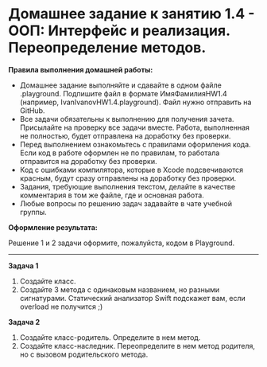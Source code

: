 # Домашнее задание к занятию 1.4 - ООП: Интерфейс и реализация. Переопределение методов.

**Правила выполнения домашней работы:**

*	Домашнее задание выполняйте и сдавайте в одном файле .playground. Подпишите файл в формате ИмяФамилияHW1.4 (например, IvanIvanovHW1.4.playground). Файл нужно отправить на GitHub.
*	Все задачи обязательны к выполнению для получения зачета. Присылайте на проверку все задачи вместе. Работа, выполненная не полностью, будет отправлена на доработку без проверки.
*	Перед выполнением ознакомьтесь с правилами оформления кода. Если код в работе оформлен не по правилам, то работала отправится на доработку без проверки.
*	Код с ошибками компилятора, которые в Xcode подсвечиваются красным, будут сразу отправлены на доработку без проверки.
*	Задания, требующие выполнения текстом, делайте в качестве комментария в том же файле, где и основная работа.
*	Любые вопросы по решению задач задавайте в чате учебной группы.

**Оформление результата:**

Решение 1 и 2 задачи оформите, пожалуйста, кодом в Playground.
________________________________________
**Задача 1**

1.	Создайте класс.
2.	Создайте 3 метода с одинаковым названием, но разными сигнатурами. Статический анализатор Swift подскажет вам, если overload не получится ;)

**Задача 2**

1.	Создайте класс-родитель. Определите в нем метод.
2.	Создайте класс-наследник. Переопределите в нем метод родителя, но с вызовом родительского метода.

